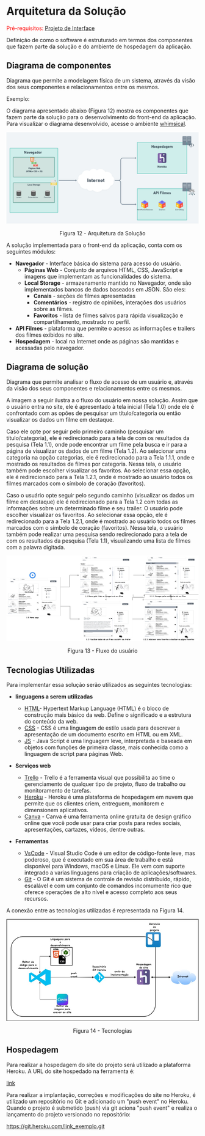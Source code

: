 # Arquitetura da Solução

<span style="color:red">Pré-requisitos: <a href="04-Projeto de Interface.md"> Projeto de Interface</a></span>

Definição de como o software é estruturado em termos dos componentes que fazem parte da solução e do ambiente de hospedagem da aplicação. 

## Diagrama de componentes

Diagrama que permite a modelagem física de um sistema, através da visão dos seus componentes e relacionamentos entre os mesmos.

Exemplo: 

O diagrama apresentado abaixo (Figura 12) mostra os componentes que fazem parte da solução para o desenvolvimento do front-end da aplicação. 
Para visualizar o diagrama desenvolvido, acesse o ambiente [whimsical](https://whimsical.com/K9fDy81GPwhYqHiLwGC6m7).

![Diagrama de Componentes](img/componentes.png)
<center>Figura 12 - Arquitetura da Solução</center>


A solução implementada para o front-end da aplicação, conta com os seguintes módulos:
- **Navegador** - Interface básica do sistema para acesso do usuário.
  - **Páginas Web** - Conjunto de arquivos HTML, CSS, JavaScript e imagens que implementam as funcionalidades do sistema.
   - **Local Storage** - armazenamento mantido no Navegador, onde são implementados bancos de dados baseados em JSON. São eles: 
     - **Canais** - seções de filmes apresentadas 
     - **Comentários** - registro de opiniões, interações dos usuários sobre as filmes.
     - **Favoritos** - lista de filmes salvos para rápida visualização e compartilhamento, mostrado no perfil.
 - **API Filmes** - plataforma que permite o acesso as informações e trailers dos filmes exibidos no site.
 - **Hospedagem** - local na Internet onde as páginas são mantidas e acessadas pelo navegador. 

## Diagrama de solução

Diagrama que permite analisar o fluxo de acesso de um usuário e, através da visão dos seus componentes e relacionamentos entre os mesmos.

A imagem a seguir ilustra a o fluxo do usuário em nossa solução. Assim
que o usuário entra no site, ele é apresentado à tela inicial
(Tela 1.0) onde ele é confrontado com as opões de pesquisar um título/categoria ou
então visualizar os dados um filme em destaque.

Caso ele opte por seguir pelo primeiro caminho (pesquisar um título/categoria), ele é
redirecionado para a tela de com os resultados da pesquisa (Tela 1.1), onde pode
encontrar um filme pela busca e ir para a página de visualizar os dados de um filme (Tela 1.2). 
Ao selecionar uma categoria na opção categorias, ele é redirecionado para a Tela 1.1.1, 
onde e mostrado os resultados de filmes por categoria.
Nessa tela, o usuário também pode escolher visualizar os favoritos. Ao selecionar essa opção, 
ele é redirecionado para a Tela 1.2.1, onde é mostrado ao usuário todos os filmes marcados com
o símbolo de coração (favoritos). 

Caso o usuário opte seguir pelo segundo caminho (visualizar os dados um filme em destaque) ele
é redirecionado para a Tela 1.2 com todas as informações sobre um determinado filme e seu trailer. O
usuário pode escolher visualizar os favoritos. Ao selecionar essa opção, 
ele é redirecionado para a Tela 1.2.1, onde é mostrado ao usuário todos os filmes marcados com
o símbolo de coração (favoritos). 
Nessa tela, o usuário também pode realizar uma pesquisa sendo redirecionado para a tela de com os
resultados da pesquisa (Tela 1.1), visualizando uma lista de filmes com a palavra digitada.

![Fluxo do usuário](img/userflow.jpg)
<center>Figura 13 - Fluxo do usuário</center>

## Tecnologias Utilizadas

Para implementar essa solução serão utilizados as seguintes tecnologias:
- **linguagens a serem utilizadas** 
  - [HTML](https://developer.mozilla.org/pt-BR/docs/Web/HTML)- Hypertext Markup Language (HTML) é o bloco de construção mais básico da web. Define o significado e a estrutura do conteúdo da web.
  - [CSS](https://developer.mozilla.org/pt-BR/docs/Web/CSS) - CSS é uma linguagem de estilo usada para descrever a apresentação de um documento escrito em HTML ou em XML.
  - [JS](https://developer.mozilla.org/pt-BR/docs/Web/JavaScript) - Java Script é uma linguagem leve, interpretada e baseada em objetos com funções de primeira classe, mais conhecida como a linguagem de script para páginas Web.

- **Serviços web**
  - [Trello](https://trello.com/home) - Trello é a ferramenta visual que possibilita ao time o gerenciamento de qualquer tipo de projeto, fluxo de trabalho ou monitoramento de tarefas.
  - [Heroku](https://www.heroku.com) - Heroku é uma plataforma de hospedagem em nuvem que permite que os clientes criem, entreguem, monitorem e dimensionem aplicativos.
  - [Canva](https://www.canva.com/pt_br/) - Canva é uma ferramenta online gratuita de design gráfico online que você pode usar para criar posts para redes sociais, apresentações, cartazes, vídeos, dentre outras.

- **Ferramentas** 
  - [VsCode](https://code-visualstudio-com.translate.goog/docs?_x_tr_sl=en&_x_tr_tl=pt&_x_tr_hl=pt-BR&_x_tr_pto=sc) - Visual Studio Code é um editor de código-fonte leve, mas poderoso, que é executado em sua área de trabalho e está disponível para Windows, macOS e Linux. Ele vem com suporte integrado a varias linguagens para criação de aplicações/softwares.
  - [Git](https://git-scm.com/docs/git/pt_BR) - O Git é um sistema de controle de revisão distribuído, rápido, escalável e com um conjunto de comandos incomumente rico que oferece operações de alto nível e acesso completo aos seus recursos.

A conexão entre as tecnologias utilizadas é representada na Figura 14.

![Diagrama das tecnologias](img/tecnologias.jpg)
<center>Figura 14 - Tecnologias</center>


## Hospedagem

Para realizar a hospedagem do site do projeto será utilizado a plataforma Heroku. A URL do site hospedado na ferramenta é:

[link](https://portalfilmespuc.herokuapp.com/)

Para realizar a implantação, correções e modificações do site no Heroku, é utilizado um repositório no Git e adicionado um "push event" no Heroku.
Quando o projeto é submetido (push) via git aciona "push event" e realiza o lançamento do projeto versionado no repositório:

https://git.heroku.com/link_exemplo.git
